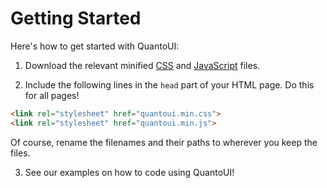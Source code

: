 # Getting Started
Here's how to get started with QuantoUI:

1. Download the relevant minified [CSS](https://github.com/Quantosec/QuantoUI/blob/master/quantoui.min.css) and [JavaScript](https://github.com/Quantosec/QuantoUI/blob/master/quantoui.min.js) files.

2. Include the following lines in the `head` part of your HTML page. Do this for all pages!

```html
<link rel="stylesheet" href="quantoui.min.css">
<link rel="stylesheet" href="quantoui.min.js">
```

Of course, rename the filenames and their paths to wherever you keep the files.

3. See our examples on how to code using QuantoUI!
